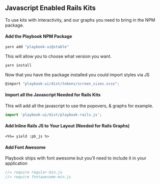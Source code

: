 
## Javascript Enabled Rails Kits
To use kits with interactivity, and our graphs you need to bring in the NPM package.

#### Add the Playbook NPM Package
```sh
yarn add "playbook-ui@stable"
```

This will allow you to choose what version you want.

```sh
yarn install
```

Now that you have the package installed you could import styles via JS

```jsx
@import "playbook-ui/dist/tokens/screen_sizes.scss";
```

#### Import all the Javascript Needed for Rails Kits

This will add all the javascript to use the popovers, & graphs for example.

```js
import 'playbook-ui/dist/playbook-rails.js';
```

#### Add Inline Rails JS to Your Layout (Needed for Rails Graphs)

```erb
<%%= yield :pb_js %>
```

#### Add Font Awesome

Playbook ships with font awesome but you’ll need to include it in your application

```js
//= require regular-min.js
//= require fontawesome-min.js
```